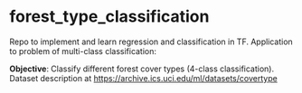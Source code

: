 # forest_type_classification

Repo to implement and learn regression and classification in TF. 
Application to problem of multi-class classification:

**Objective**: Classify different forest cover types (4-class classification).
			   Dataset description at https://archive.ics.uci.edu/ml/datasets/covertype

